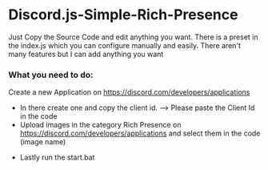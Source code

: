 # Discord.js-Simple-Rich-Presence

Just Copy the Source Code and edit anything you want. There is a preset in the index.js which you can configure manually and easily. There aren't many features but I can add anything you want

### What you need to do:

Create a new Application on https://discord.com/developers/applications

* In there create one and copy the client id. --> Please paste the Client Id in the code
* Upload images in the category Rich Presence on https://discord.com/developers/applications and select them in the code (image name)

- Lastly run the start.bat
